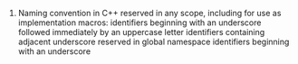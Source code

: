 1. Naming convention in C++
reserved in any scope, including for use as implementation macros:
identifiers beginning with an underscore followed immediately by an uppercase letter
identifiers containing adjacent underscore
reserved in global namespace identifiers beginning with an underscore
